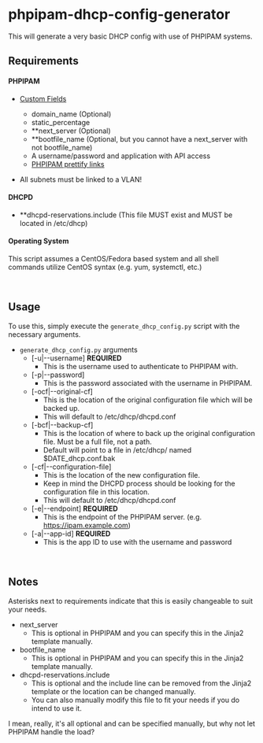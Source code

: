 # phpipam-dhcp-config-generator
This will generate a very basic DHCP config with use of PHPIPAM systems.

## Requirements
#### PHPIPAM
 - [Custom Fields](https://phpipam.net/news/using-custom-fields-in-phpipam/)
   - domain_name (Optional)
   - static_percentage
   - **next_server (Optional)
   - **bootfile_name (Optional, but you cannot have a next_server with not bootfile_name)
   - A username/password and application with API access
   - [PHPIPAM prettify links](https://phpipam.net/documents/prettified-links-with-mod_rewrite/)

- All subnets must be linked to a VLAN!

#### DHCPD
 - **dhcpd-reservations.include (This file MUST exist and MUST be located in /etc/dhcp)

#### Operating System
This script assumes a CentOS/Fedora based system and all shell commands utilize CentOS syntax (e.g. yum, systemctl, etc.)

&nbsp; 

## Usage
To use this, simply execute the `generate_dhcp_config.py` script with the necessary arguments.
- `generate_dhcp_config.py` arguments
   - [-u|--username] **REQUIRED**
      - This is the username used to authenticate to PHPIPAM with.
   - [-p|--password]
      - This is the password associated with the username in PHPIPAM.
   - [-ocf|--original-cf]
      - This is the location of the original configuration file which will be backed up.
      - This will default to /etc/dhcp/dhcpd.conf
   - [-bcf|--backup-cf]
      - This is the location of where to back up the original configuration file. Must be a full file, not a path.
      - Default will point to a file in /etc/dhcp/ named $DATE_dhcp.conf.bak
   - [-cf|--configuration-file]
      - This is the location of the new configuration file. 
      - Keep in mind the DHCPD process should be looking for the configuration file in this location.
      - This will default to /etc/dhcp/dhcpd.conf
   - [-e|--endpoint] **REQUIRED**
      - This is the endpoint of the PHPIPAM server. (e.g. https://ipam.example.com)
   - [-a|--app-id] **REQUIRED**
      - This is the app ID to use with the username and password

&nbsp;

## Notes
Asterisks next to requirements indicate that this is easily changeable to suit your needs.
 - next_server
   - This is optional in PHPIPAM and you can specify this in the Jinja2 template manually.
 - bootfile_name
   - This is optional in PHPIPAM and you can specify this in the Jinja2 template manually.
 - dhcpd-reservations.include
   - This is optional and the include line can be removed from the Jinja2 template or the location can be changed manually.
   - You can also manually modify this file to fit your needs if you do intend to use it.

I mean, really, it's all optional and can be specified manually, but why not let PHPIPAM handle the load?


